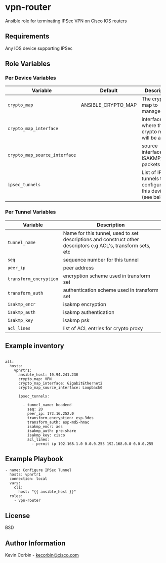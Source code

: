 vpn-router
=========

Ansible role for terminating IPSec VPN on Cisco IOS routers

Requirements
------------

Any IOS device supporting IPSec

Role Variables
--------------

### Per Device Variables

|Variable|Default|Description|
|---|---|---|
| `crypto_map` | ANSIBLE_CRYPTO_MAP | The crypto map to manage
| `crypto_map_interface` | | interface where the crypto map will be applied
| `crypto_map_source_interface` | | source interface for ISAKMP/IPSec packets
| `ipsec_tunnels` | | List of IPSec tunnels to be configured on this device (see below)

### Per Tunnel Variables

|Variable|Description|
|---|---|
| `tunnel_name` |  Name for this tunnel, used to set descriptions and construct other descriptors e.g ACL's, transform sets, etc  
| `seq` | sequence number for this tunnel
| `peer_ip` | peer address
| `transform_encryption` |  encryption scheme used in transform set
| `transform_auth` | authentication scheme used in transform set
| `isakmp_encr` | isakmp encryption
| `isakmp_auth` | isakmp authentication
| `isakmp_key` | isakmp psk
| `acl_lines` | list of ACL entries for crypto proxy

Example inventory
-----------------

```

all:
  hosts:
    vpnrtr1:
      ansible_host: 10.94.241.230
      crypto_map: VPN
      crypto_map_interface: GigabitEthernet2
      crypto_map_source_interface: Loopback0

      ipsec_tunnels:

        - tunnel_name: headend
          seq: 20
          peer_ip: 172.16.252.0
          transform_encryption: esp-3des
          transform_auth: esp-md5-hmac
          isakmp_encr: aes
          isakmp_auth: pre-share
          isakmp_key: cisco
          acl_lines:
            - permit ip 192.168.1.0 0.0.0.255 192.168.0.0 0.0.0.255

```



Example Playbook
----------------

```
- name: Configure IPSec Tunnel
  hosts: vpnrtr1
  connection: local
  vars:
    cli:
      host: "{{ ansible_host }}"
  roles:
    - vpn-router
```

License
-------

BSD

Author Information
------------------

Kevin Corbin - kecorbin@cisco.com
